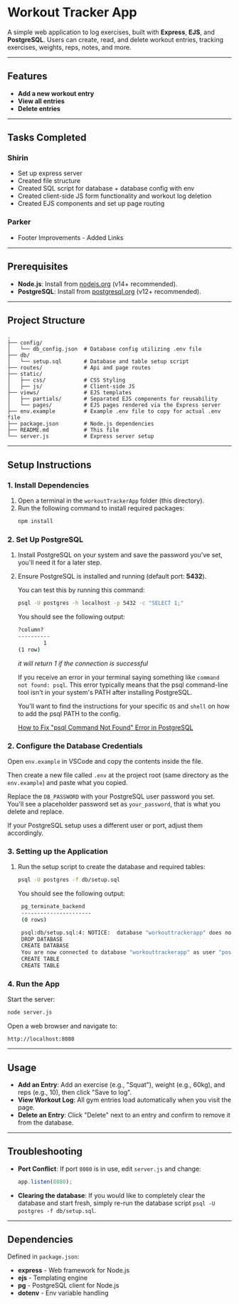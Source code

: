 # Workout Tracker App

A simple web application to log exercises, built with **Express**, **EJS**, and **PostgreSQL**. Users can create, read, and delete workout entries, tracking exercises, weights, reps, notes, and more.

---

## Features

- **Add a new workout entry**
- **View all entries**
- **Delete entries**

---

## Tasks Completed

### Shirin

- Set up express server
- Created file structure
- Created SQL script for database + database config with env
- Created client-side JS form functionality and workout log deletion
- Created EJS components and set up page routing 

### Parker

- Footer Improvements - Added Links

---

## Prerequisites

- **Node.js**: Install from [nodejs.org](https://nodejs.org/) (v14+ recommended).
- **PostgreSQL**: Install from [postgresql.org](https://www.postgresql.org/download/) (v12+ recommended).

---

## Project Structure

```
.
├── config/
│   └── db_config.json  # Database config utilizing .env file
├── db/
│   └── setup.sql       # Database and table setup script
├── routes/             # Api and page routes
├── static/
│   ├── css/            # CSS Styling
│   ├── js/             # Client-side JS
├── views/              # EJS templates
│   ├── partials/       # Separated EJS components for reusability
│   └── pages/          # EJS pages rendered via the Express server
├── env.example         # Example .env file to copy for actual .env file
├── package.json        # Node.js dependencies
├── README.md           # This file
└── server.js           # Express server setup
```

---

## Setup Instructions

### 1. Install Dependencies

1. Open a terminal in the `workoutTrackerApp` folder (this directory).
2. Run the following command to install required packages:
   ```bash
   npm install
   ```

### 2. Set Up PostgreSQL

1. Install PostgreSQL on your system and save the password you've set, you'll need it for a later step.

2. Ensure PostgreSQL is installed and running (default port: **5432**).

   You can test this by running this command:

   ```bash
   psql -U postgres -h localhost -p 5432 -c "SELECT 1;"
   ```

   You should see the following output:

   ```bash
   ?column?
   ----------
           1
   (1 row)
   ```

   _it will return 1 if the connection is successful_

   If you receive an error in your terminal saying something like `command not found: psql`. This error typically means that the psql command-line tool isn't in your system's PATH after installing PostgreSQL.

   You'll want to find the instructions for your specific `OS` and `shell` on how to add the psql PATH to the config.

   [How to Fix "psql Command Not Found" Error in PostgreSQL](https://www.w3resource.com/PostgreSQL/snippets/psql-command-not-found.php#google_vignette)

### 2. Configure the Database Credentials

Open `env.example` in VSCode and copy the contents inside the file.

Then create a new file called `.env` at the project root (same directory as the `env.example`) and paste what you copied.

Replace the `DB_PASSWORD` with your PostgreSQL user password you set. You'll see a placeholder password set as `your_password`, that is what you delete and replace.

If your PostgreSQL setup uses a different user or port, adjust them accordingly.

### 3. Setting up the Application

1. Run the setup script to create the database and required tables:

   ```bash
   psql -U postgres -f db/setup.sql
   ```

   You should see the following output:

   ```bash
    pg_terminate_backend
    ----------------------
    (0 rows)

    psql:db/setup.sql:4: NOTICE:  database "workouttrackerapp" does not exist, skipping
    DROP DATABASE
    CREATE DATABASE
    You are now connected to database "workouttrackerapp" as user "postgres".
    CREATE TABLE
    CREATE TABLE
   ```

### 4. Run the App

Start the server:

```bash
node server.js
```

Open a web browser and navigate to:

```
http://localhost:8080
```

---

## Usage

- **Add an Entry**: Add an exercise (e.g., "Squat"), weight (e.g., 60kg), and reps (e.g., 10), then click "Save to log".
- **View Workout Log**: All gym entries load automatically when you visit the page.
- **Delete an Entry**: Click "Delete" next to an entry and confirm to remove it from the database.

---

## Troubleshooting

- **Port Conflict**: If port `8080` is in use, edit `server.js` and change:

  ```javascript
  app.listen(8080);
  ```

- **Clearing the database**: If you would like to completely clear the database and start fresh, simply re-run the database script `psql -U postgres -f db/setup.sql`.

---

## Dependencies

Defined in `package.json`:

- **express** - Web framework for Node.js
- **ejs** - Templating engine
- **pg** - PostgreSQL client for Node.js
- **dotenv** - Env variable handling
